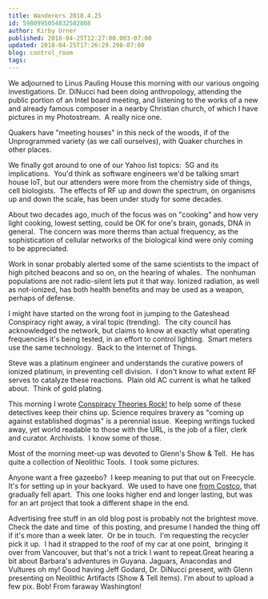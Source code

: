```yaml
---
title: Wanderers 2018.4.25
id: 5980995054832582808
author: Kirby Urner
published: 2018-04-25T12:27:00.003-07:00
updated: 2018-04-25T17:26:29.298-07:00
blog: control_room
tags: 
---
```


[](https://www.flickr.com/photos/kirbyurner/39898226040/in/dateposted-public/)

We adjourned to Linus Pauling House this morning with our various ongoing investigations. Dr. DiNucci had been doing anthropology, attending the public portion of an Intel board meeting, and listening to the works of a new and already famous composer in a nearby Christian church, of which I have pictures in my Photostream.  A really nice one.

Quakers have "meeting houses" in this neck of the woods, if of the Unprogrammed variety (as we call ourselves), with Quaker churches in other places.

We finally got around to one of our Yahoo list topics:  5G and its implications.  You'd think as software engineers we'd be talking smart house IoT, but our attenders were more from the chemistry side of things, cell biologists.  The effects of RF up and down the spectrum, on organisms up and down the scale, has been under study for some decades.

About two decades ago, much of the focus was on "cooking" and how very light cooking, lowest setting, could be OK for one's brain, gonads, DNA in general.  The concern was more therms than actual frequency, as the sophistication of cellular networks of the biological kind were only coming to be appreciated.

Work in sonar probably alerted some of the same scientists to the impact of high pitched beacons and so on, on the hearing of whales.  The nonhuman populations are not radio-silent lets put it that way. Ionized radiation, as well as not-ionized, has both health benefits and may be used as a weapon, perhaps of defense.

I might have started on the wrong foot in jumping to the Gateshead Conspiracy right away, a viral topic (trending).  The city council has acknowledged the network, but claims to know at exactly what operating frequencies it's being tested, in an effort to control lighting.  Smart meters use the same technology.  Back to the Internet of Things.

Steve was a platinum engineer and understands the curative powers of ionized platinum, in preventing cell division.  I don't know to what extent RF serves to catalyze these reactions.  Plain old AC current is what he talked about.  Think of gold plating.

This morning I wrote [Conspiracy Theories Rock!](https://medium.com/@kirbyurner/conspiracy-theories-rock-eb156d0f14e5) to help some of these detectives keep their chins up. Science requires bravery as "coming up against established dogmas" is a perennial issue.  Keeping writings tucked away, yet world readable to those with the URL, is the job of a filer, clerk and curator. Archivists.  I know some of those.

Most of the morning meet-up was devoted to Glenn's Show & Tell.  He has quite a collection of Neolithic Tools.  I took some pictures.

Anyone want a free gazeebo?  I keep meaning to put that out on Freecycle.  It's for setting up in your backyard.  We used to have one [from Costco](http://mybizmo.blogspot.com/2007/01/another-day-in-matrix.html), that gradually fell apart.  This one looks higher end and longer lasting, but was for an art project that took a different shape in the end.

Advertising free stuff in an old blog post is probably not the brightest move.  Check the date and time  of this posting, and presume I handed the thing off if it's more than a week later.  Or be in touch.  I'm requesting the recycler pick it up.  I had it strapped to the roof of my car at one point,  bringing it over from Vancouver, but that's not a trick I want to repeat.Great hearing a bit about Barbara's adventures in Guyana. Jaguars, Anacondas and Vultures oh my!
Good having Jeff Godard, Dr. DiNucci present, with Glenn presenting on Neolithic Artifacts (Show & Tell items). I'm about to upload a few pix.  Bob!  From faraway Washington!